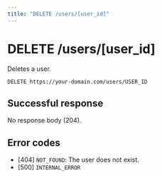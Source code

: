 ```yaml
---
title: "DELETE /users/[user_id]"
---
```


# DELETE /users/[user_id]

Deletes a user.

```
DELETE https://your-domain.com/users/USER_ID
```

## Successful response

No response body (204).

## Error codes

- [404] `NOT_FOUND`: The user does not exist.
- [500] `INTERNAL_ERROR`
